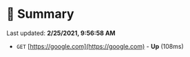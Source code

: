 # 📖 Summary
Last updated: **2/25/2021, 9:56:58 AM**

- `GET` [https://google.com](https://google.com) - **Up** (108ms)
